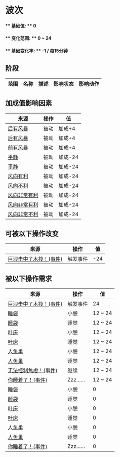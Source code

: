 # 波次  
#### ** 基础值: ** 0   
#### ** 变化范围: ** 0 ~ 24  
#### ** 基础变化率: ** -1 / 每15分钟  
## 阶段  
范围  |  名称  |  描述  |  影响状态  |  影响动作  
----  |  ----  |  ----  |  ----  |  ----  
## 加成值影响因素  
来源  |  操作  |  值  
----  |  ----  |  ----  
[后有风暴](OpenSea_StormBehind.md)  |  被动  |  加成+4  
[后有风暴](OpenSea_StormBehindInfinite.md)  |  被动  |  加成+4  
[前有风暴](OpenSea_StormFront.md)  |  被动  |  加成+4  
[平静](OpenSea_Calm.md)  |  被动  |  加成-24  
[平静](OpenSea_CalmInfinite.md)  |  被动  |  加成-24  
[风向有利](OpenSea_Favourable.md)  |  被动  |  加成-24  
[风向不利](OpenSea_UnFavourable.md)  |  被动  |  加成-24  
[风向非常有利](OpenSea_VeryFavourable.md)  |  被动  |  加成-24  
[风向非常有利](OpenSea_VeryFavourableInfinite.md)  |  被动  |  加成-24  
[风向非常不利](OpenSea_VeryUnFavourable.md)  |  被动  |  加成-24  
## 可被以下操作改变  
来源  |  操作  |  值  
----  |  ----  |  ----  
[巨浪击中了木筏！(事件)](Event_Wave.md)  |  触发事件  |  -24  
## 被以下操作需求  
来源  |  操作  |  值  
----  |  ----  |  ----  
[巨浪击中了木筏！(事件)](Event_Wave.md)  |  触发事件  |  24  
[睡袋](BedRoll.md)  |  小憩  |  12 ~ 24  
[睡袋](BedRoll.md)  |  睡觉  |  12 ~ 24  
[叶床](LeafBed.md)  |  小憩  |  12 ~ 24  
[叶床](LeafBed.md)  |  睡觉  |  12 ~ 24  
[人鱼巢](MermaidNest.md)  |  小憩  |  12 ~ 24  
[人鱼巢](MermaidNest.md)  |  睡觉  |  12 ~ 24  
[无法控制焦虑！(事件)](Event_AnxietyAttack.md)  |  继续  |  12 ~ 24  
[你睡着了！(事件)](Event_FallingAsleep.md)  |  Zzz……  |  12 ~ 24  
[睡袋](BedRoll.md)  |  小憩  |  0  
[睡袋](BedRoll.md)  |  睡觉  |  0  
[叶床](LeafBed.md)  |  小憩  |  0  
[叶床](LeafBed.md)  |  睡觉  |  0  
[人鱼巢](MermaidNest.md)  |  小憩  |  0  
[人鱼巢](MermaidNest.md)  |  睡觉  |  0  
[你睡着了！(事件)](Event_FallingAsleep.md)  |  Zzz……  |  0  


<script>document.title="波次 - 卡牌生存百科 Card Survival Wiki";</script>